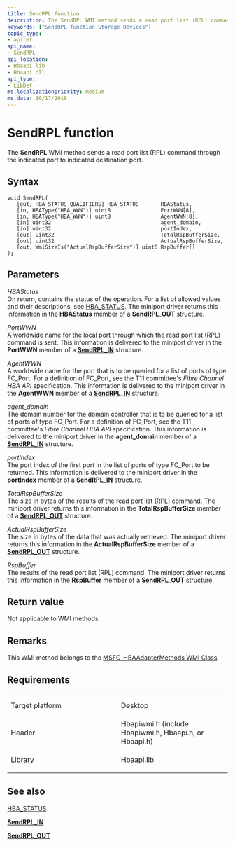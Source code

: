 ```yaml
---
title: SendRPL function
description: The SendRPL WMI method sends a read port list (RPL) command through the indicated port to indicated destination port.
keywords: ["SendRPL function Storage Devices"]
topic_type:
- apiref
api_name:
- SendRPL
api_location:
- Hbaapi.lib
- Hbaapi.dll
api_type:
- LibDef
ms.localizationpriority: medium
ms.date: 10/17/2018
---
```


# SendRPL function


The **SendRPL** WMI method sends a read port list (RPL) command through the indicated port to indicated destination port.

## Syntax

```ManagedCPlusPlus
void SendRPL(
   [out, HBA_STATUS_QUALIFIERS] HBA_STATUS       HBAStatus,
   [in, HBAType("HBA_WWN")] uint8                PortWWN[8],
   [in, HBAType("HBA_WWN")] uint8                AgentWWN[8],
   [in] uint32                                   agent_domain,
   [in] uint32                                   portIndex,
   [out] uint32                                  TotalRspBufferSize,
   [out] uint32                                  ActualRspBufferSize,
   [out, WmiSizeIs("ActualRspBufferSize")] uint8 RspBuffer[]
);
```

## Parameters

*HBAStatus*   
On return, contains the status of the operation. For a list of allowed values and their descriptions, see [HBA\_STATUS](hba-status.md). The miniport driver returns this information in the **HBAStatus** member of a [**SendRPL\_OUT**](/windows-hardware/drivers/ddi/hbapiwmi/ns-hbapiwmi-_sendrpl_out) structure.

*PortWWN*   
A worldwide name for the local port through which the read port list (RPL) command is sent. This information is delivered to the miniport driver in the **PortWWN** member of a [**SendRPL\_IN**](/windows-hardware/drivers/ddi/hbapiwmi/ns-hbapiwmi-_sendrpl_in) structure.

*AgentWWN*   
A worldwide name for the port that is to be queried for a list of ports of type FC\_Port. For a definition of FC\_Port, see the T11 committee's *Fibre Channel HBA API* specification. This information is delivered to the miniport driver in the **AgentWWN** member of a [**SendRPL\_IN**](/windows-hardware/drivers/ddi/hbapiwmi/ns-hbapiwmi-_sendrpl_in) structure.

*agent\_domain*   
The domain number for the domain controller that is to be queried for a list of ports of type FC\_Port. For a definition of FC\_Port, see the T11 committee's *Fibre Channel HBA API* specification. This information is delivered to the miniport driver in the **agent\_domain** member of a [**SendRPL\_IN**](/windows-hardware/drivers/ddi/hbapiwmi/ns-hbapiwmi-_sendrpl_in) structure.

*portIndex*   
The port index of the first port in the list of ports of type FC\_Port to be returned. This information is delivered to the miniport driver in the **portIndex** member of a [**SendRPL\_IN**](/windows-hardware/drivers/ddi/hbapiwmi/ns-hbapiwmi-_sendrpl_in) structure.

*TotalRspBufferSize*   
The size in bytes of the results of the read port list (RPL) command. The miniport driver returns this information in the **TotalRspBufferSize** member of a [**SendRPL\_OUT**](/windows-hardware/drivers/ddi/hbapiwmi/ns-hbapiwmi-_sendrpl_out) structure.

*ActualRspBufferSize*   
The size in bytes of the data that was actually retrieved. The miniport driver returns this information in the **ActualRspBufferSize** member of a [**SendRPL\_OUT**](/windows-hardware/drivers/ddi/hbapiwmi/ns-hbapiwmi-_sendrpl_out) structure.

*RspBuffer*   
The results of the read port list (RPL) command. The miniport driver returns this information in the **RspBuffer** member of a [**SendRPL\_OUT**](/windows-hardware/drivers/ddi/hbapiwmi/ns-hbapiwmi-_sendrpl_out) structure.

## Return value

Not applicable to WMI methods.

## Remarks

This WMI method belongs to the [MSFC\_HBAAdapterMethods WMI Class](msfc-hbaadaptermethods-wmi-class.md).

## Requirements

<table>
<colgroup>
<col width="50%" />
<col width="50%" />
</colgroup>
<tbody>
<tr class="odd">
<td align="left"><p>Target platform</p></td>
<td align="left">Desktop</td>
</tr>
<tr class="even">
<td align="left"><p>Header</p></td>
<td align="left">Hbapiwmi.h (include Hbapiwmi.h, Hbaapi.h, or Hbaapi.h)</td>
</tr>
<tr class="odd">
<td align="left"><p>Library</p></td>
<td align="left">Hbaapi.lib</td>
</tr>
</tbody>
</table>

## <span id="see_also"></span>See also


[HBA\_STATUS](hba-status.md)

[**SendRPL\_IN**](/windows-hardware/drivers/ddi/hbapiwmi/ns-hbapiwmi-_sendrpl_in)

[**SendRPL\_OUT**](/windows-hardware/drivers/ddi/hbapiwmi/ns-hbapiwmi-_sendrpl_out)

 

